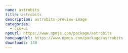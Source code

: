 ```yaml
---
name: astrobits
title: astrobits
description: astrobits-preview-image
categories:
  - css+ui
npmUrl: https://www.npmjs.com/package/astrobits
homepageUrl: https://www.npmjs.com/package/astrobits
downloads: 140
---
```

